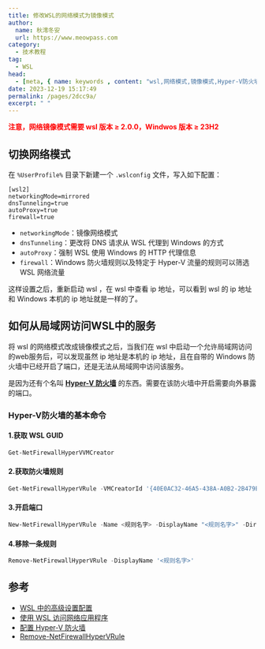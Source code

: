 ```yaml
---
title: 修改WSL的网络模式为镜像模式
author:
  name: 秋澪冬安
  url: https://www.meowpass.com
category: 
  - 技术教程
tag: 
  - WSL
head:
  - [meta, { name: keywords , content: "wsl,网络模式,镜像模式,Hyper-V防火墙,Hyper-V" }]
date: 2023-12-19 15:17:49
permalink: /pages/2dcc9a/
excerpt: " "
---
```




<strong style="color: red">注意，网络镜像模式需要 wsl 版本 ≥ 2.0.0，Windwos 版本 ≥ 23H2</strong>

## 切换网络模式

在 `%UserProfile%` 目录下新建一个 `.wslconfig` 文件，写入如下配置：

```
[wsl2]
networkingMode=mirrored
dnsTunneling=true
autoProxy=true
firewall=true
```

- `networkingMode`：镜像网络模式
- `dnsTunneling`：更改将 DNS 请求从 WSL 代理到 Windows 的方式
- `autoProxy`：强制 WSL 使用 Windows 的 HTTP 代理信息
- `firewall`：Windows 防火墙规则以及特定于 Hyper-V 流量的规则可以筛选 WSL 网络流量

这样设置之后，重新启动 wsl ，在 wsl 中查看 ip 地址，可以看到 wsl 的 ip 地址和 Windows 本机的 ip 地址就是一样的了。

## 如何从局域网访问WSL中的服务

将 wsl 的网络模式改成镜像模式之后，当我们在 wsl 中启动一个允许局域网访问的web服务后，可以发现虽然 ip 地址是本机的 ip 地址，且在自带的 Windows 防火墙中已经开启了端口，还是无法从局域网中访问该服务。

是因为还有个名叫 **[Hyper-V 防火墙](https://learn.microsoft.com/zh-cn/windows/wsl/networking#mirrored-mode-networking)** 的东西。需要在该防火墙中开启需要向外暴露的端口。

### Hyper-V防火墙的基本命令

#### 1.获取 WSL GUID

```powershell
Get-NetFirewallHyperVVMCreator
```

#### 2.获取防火墙规则

```powershell
Get-NetFirewallHyperVRule -VMCreatorId '{40E0AC32-46A5-438A-A0B2-2B479E8F2E90}'
```

#### 3.开启端口

```powershell
New-NetFirewallHyperVRule -Name <规则名字> -DisplayName "<规则名字>" -Direction Inbound -VMCreatorId '{40E0AC32-46A5-438A-A0B2-2B479E8F2E90}' -Protocol TCP -LocalPorts <端口号>
```

#### 4.移除一条规则

```powershell
Remove-NetFirewallHyperVRule -DisplayName '<规则名字>'
```

## 参考

- [WSL 中的高级设置配置](https://learn.microsoft.com/zh-cn/windows/wsl/wsl-config#wslconfig)
- [使用 WSL 访问网络应用程序](https://learn.microsoft.com/zh-cn/windows/wsl/networking#mirrored-mode-networking)
- [配置 Hyper-V 防火墙](https://learn.microsoft.com/zh-cn/windows/security/operating-system-security/network-security/windows-firewall/hyper-v-firewall)
- [Remove-NetFirewallHyperVRule](https://learn.microsoft.com/zh-cn/powershell/module/netsecurity/remove-netfirewallhypervrule?view=windowsserver2022-ps)